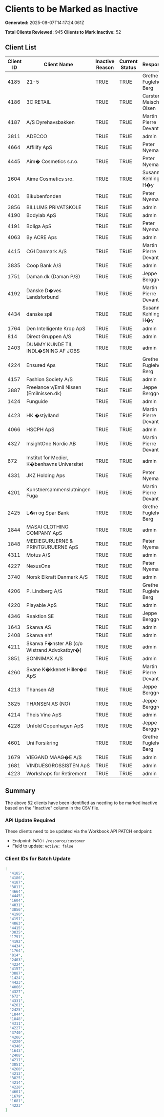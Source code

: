 # Clients to be Marked as Inactive

**Generated:** 2025-08-07T14:17:24.061Z

**Total Clients Reviewed:** 945
**Clients to Mark Inactive:** 52

## Client List

| Client ID | Client Name | Inactive Reason | Current Status | Responsible |
|-----------|-------------|-----------------|----------------|-------------|
| 4185 | 21-5 | TRUE | TRUE | Grethe Fugleholm Berg |
| 4186 | 3C RETAIL | TRUE | TRUE | Carsten Maisch Olsen |
| 4187 | A/S Dyrehavsbakken | TRUE | TRUE | Martin Pierre Devantier |
| 3811 | ADECCO | TRUE | TRUE | admin |
| 4664 | Affilify ApS | TRUE | TRUE | Peter Nyemann |
| 4445 | Aim� Cosmetics s.r.o. | TRUE | TRUE | Peter Nyemann |
| 1604 | Aime Cosmetics sro. | TRUE | TRUE | Susanne Kehling H�y |
| 4031 | Bikubenfonden | TRUE | TRUE | Peter Nyemann |
| 3856 | BILLUMS PRIVATSKOLE | TRUE | TRUE | admin |
| 4190 | Bodylab ApS | TRUE | TRUE | admin |
| 4191 | Boliga ApS | TRUE | TRUE | Peter Nyemann |
| 4063 | By ACRE Aps | TRUE | TRUE | admin |
| 4415 | CGI Danmark A/S | TRUE | TRUE | Martin Pierre Devantier |
| 3835 | Coop Bank A/S | TRUE | TRUE | admin |
| 1751 | Daman.dk (Daman P/S) | TRUE | TRUE | Jeppe Berggreen |
| 4192 | Danske D�ves Landsforbund | TRUE | TRUE | Martin Pierre Devantier |
| 4434 | danske spil | TRUE | TRUE | Susanne Kehling H�y |
| 1764 | Den Intelligente Krop ApS | TRUE | TRUE | admin |
| 814 | Direct Gruppen A/S | TRUE | TRUE | admin |
| 2403 | DUMMY KUNDE TIL INDL�SNING AF JOBS | TRUE | TRUE | admin |
| 4224 | Ensured Aps  | TRUE | TRUE | Grethe Fugleholm Berg |
| 4157 | Fashion Society A/S | TRUE | TRUE | admin |
| 3887 | Freelance v/Emil Nissen (Emilnissen.dk) | TRUE | TRUE | Jeppe Berggreen |
| 1424 | Funguide | TRUE | TRUE | admin |
| 4423 | HK �stjylland | TRUE | TRUE | Martin Pierre Devantier |
| 4066 | HSCPH ApS | TRUE | TRUE | admin |
| 4327 | InsightOne Nordic AB | TRUE | TRUE | Martin Pierre Devantier |
| 672 | Institut for Medier, K�benhavns Universitet | TRUE | TRUE | admin |
| 4331 | JKZ Holding Aps | TRUE | TRUE | Peter Nyemann |
| 4201 | Kunstnersammenslutningen Fuga | TRUE | TRUE | Martin Pierre Devantier |
| 2425 | L�n og Spar Bank | TRUE | TRUE | Grethe Fugleholm Berg |
| 1844 | MASAI CLOTHING COMPANY ApS | TRUE | TRUE | admin |
| 1848 | MEDIEGURUERNE & PRINTGURUERNE ApS | TRUE | TRUE | Peter Nyemann |
| 4311 | Motus A/S | TRUE | TRUE | admin |
| 4227 | NexusOne | TRUE | TRUE | Peter Nyemann |
| 3740 | Norsk Elkraft Danmark A/S | TRUE | TRUE | admin |
| 4206 | P. Lindberg A/S | TRUE | TRUE | Grethe Fugleholm Berg |
| 4220 | Playable ApS | TRUE | TRUE | admin |
| 4346 | Reaktion SE | TRUE | TRUE | Jeppe Berggreen |
| 1643 | Skanva AS | TRUE | TRUE | admin |
| 2408 | Skanva ehf | TRUE | TRUE | admin |
| 4211 | Skanva F�nster AB (c/o Wistrand Advokatbyr�) | TRUE | TRUE | admin |
| 3851 | SONNIMAX A/S | TRUE | TRUE | admin |
| 4260 | Svane K�kkenet Hiller�d ApS | TRUE | TRUE | Martin Pierre Devantier |
| 4213 | Thansen AB | TRUE | TRUE | Jeppe Berggreen |
| 3825 | THANSEN AS (NO) | TRUE | TRUE | Jeppe Berggreen |
| 4214 | Theis Vine ApS | TRUE | TRUE | admin |
| 4228 | Unfold Copenhagen ApS | TRUE | TRUE | Jeppe Berggreen |
| 4601 | Uni Forsikring | TRUE | TRUE | Grethe Fugleholm Berg |
| 1679 | VIEGAND MAAG�E A/S | TRUE | TRUE | admin |
| 1681 | VINDUESGROSSISTEN ApS | TRUE | TRUE | admin |
| 4223 | Workshops for Retirement | TRUE | TRUE | admin |

## Summary

The above 52 clients have been identified as needing to be marked inactive based on the "Inactive" column in the CSV file.

### API Update Required

These clients need to be updated via the Workbook API PATCH endpoint:
- Endpoint: `PATCH /resource/customer`
- Field to update: `Active: false`

### Client IDs for Batch Update

```json
[
  "4185",
  "4186",
  "4187",
  "3811",
  "4664",
  "4445",
  "1604",
  "4031",
  "3856",
  "4190",
  "4191",
  "4063",
  "4415",
  "3835",
  "1751",
  "4192",
  "4434",
  "1764",
  "814",
  "2403",
  "4224",
  "4157",
  "3887",
  "1424",
  "4423",
  "4066",
  "4327",
  "672",
  "4331",
  "4201",
  "2425",
  "1844",
  "1848",
  "4311",
  "4227",
  "3740",
  "4206",
  "4220",
  "4346",
  "1643",
  "2408",
  "4211",
  "3851",
  "4260",
  "4213",
  "3825",
  "4214",
  "4228",
  "4601",
  "1679",
  "1681",
  "4223"
]
```
